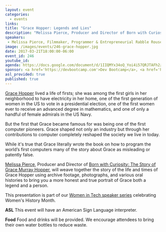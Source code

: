 ```yaml
---
layout: event
categories:
  - events 
links:
title: "Grace Hopper: Legends and Lies"
description: "Melissa Pierce, Producer and Director of Born with Curiosity: The Story of Grace Murray Hopper, will weave together the story of the life and times of Grace Hopper using archive footage, photographs, and various oral histories to bring you a more honest and true portrait of Grace both a legend and a person."
speakers:
 - Melissa Pierce, Filmmaker, Programmer & Entrepreneurial Rabble Rouser
image: /images/events/246-grace-hopper.jpg
date: 2017-03-21T18:00:00-06:00
event_id: 246
youtube_id: 
agenda: https://docs.google.com/document/d/1IIQMYx34oQ_Yoi4i57QRJTAFh2zomidf1pWYk9db4N8/edit#
sponsor: <a href='https://devbootcamp.com'>Dev Bootcamp</a>, <a href='http://smartchicagocollaborative.org/'>Smart Chicago</a>
asl_provided: true
published: true
---
```


[Grace Hopper](https://en.wikipedia.org/wiki/Grace_Hopper) lived a life of firsts; she was among the first girls in her neighborhood to have electricity in her home, one of the first generation of women in the US to vote in a presidential election, one of the first women ever to receive an advanced degree in mathematics, and one of only a handful of female admirals in the US Navy. 

But the first that Grace became famous for was being one of the first computer pioneers. Grace shaped not only an industry but through her contributions to computer completely reshaped the society we live in today. 

While it's true that Grace literally wrote the book on how to program the world’s first computers many of the story about Grace as misleading or patently false. 

[Melissa Pierce](https://about.me/melissapierce), Producer and Director of [Born with Curiosity: The Story of Grace Murray Hopper](http://gracehopperfilm.com/), will weave together the story of the life and times of Grace Hopper using archive footage, photographs, and various oral histories to bring you a more honest and true portrait of Grace both a legend and a person.

This presentation is part of our [Women in Tech speaker series](https://chihacknight.org/blog/2017/03/07/presenting-the-women-in-tech-speaker-series.html) celebrating Women's History Month. 

**ASL** This event will have an American Sign Language interpreter.

**Food** Food and drinks will be provided. We encourage attendees to bring their own water bottles to reduce waste.

